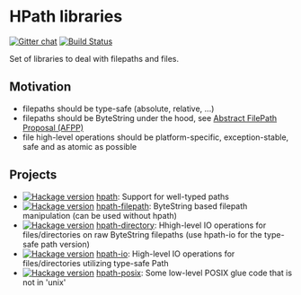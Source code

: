 # HPath libraries

[![Gitter chat](https://badges.gitter.im/Join%20Chat.svg)](https://gitter.im/hasufell/hpath?utm_source=badge&utm_medium=badge&utm_campaign=pr-badge&utm_content=badge) [![Build Status](https://api.travis-ci.org/hasufell/hpath.png?branch=master)](http://travis-ci.org/hasufell/hpath)

Set of libraries to deal with filepaths and files.

## Motivation

* filepaths should be type-safe (absolute, relative, ...)
* filepaths should be ByteString under the hood, see [Abstract FilePath Proposal (AFPP)](https://gitlab.haskell.org/ghc/ghc/wikis/proposal/abstract-file-path)
* file high-level operations should be platform-specific, exception-stable, safe and as atomic as possible

## Projects

* [![Hackage version](https://img.shields.io/hackage/v/hpath.svg?label=Hackage)](https://hackage.haskell.org/package/hpath) [hpath](./hpath): Support for well-typed paths
* [![Hackage version](https://img.shields.io/hackage/v/hpath-filepath.svg?label=Hackage)](https://hackage.haskell.org/package/hpath-filepath) [hpath-filepath](./hpath-filepath): ByteString based filepath manipulation (can be used without hpath)
* [![Hackage version](https://img.shields.io/hackage/v/hpath-directory.svg?label=Hackage)](https://hackage.haskell.org/package/hpath-directory) [hpath-directory](./hpath-directory): Hhigh-level IO operations for files/directories on raw ByteString filepaths (use hpath-io for the type-safe path version)
* [![Hackage version](https://img.shields.io/hackage/v/hpath-io.svg?label=Hackage)](https://hackage.haskell.org/package/hpath-io) [hpath-io](./hpath-io): High-level IO operations for files/directories utilizing type-safe Path
* [![Hackage version](https://img.shields.io/hackage/v/hpath-posix.svg?label=Hackage)](https://hackage.haskell.org/package/hpath-posix) [hpath-posix](./hpath-posix): Some low-level POSIX glue code that is not in 'unix'

